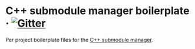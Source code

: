 # C++ submodule manager boilerplate &middot; [![Gitter](https://badges.gitter.im/cppsm/community.svg)](https://gitter.im/cppsm/community)

Per project boilerplate files for the
[C++ submodule manager](https://cppsm.github.io/).
